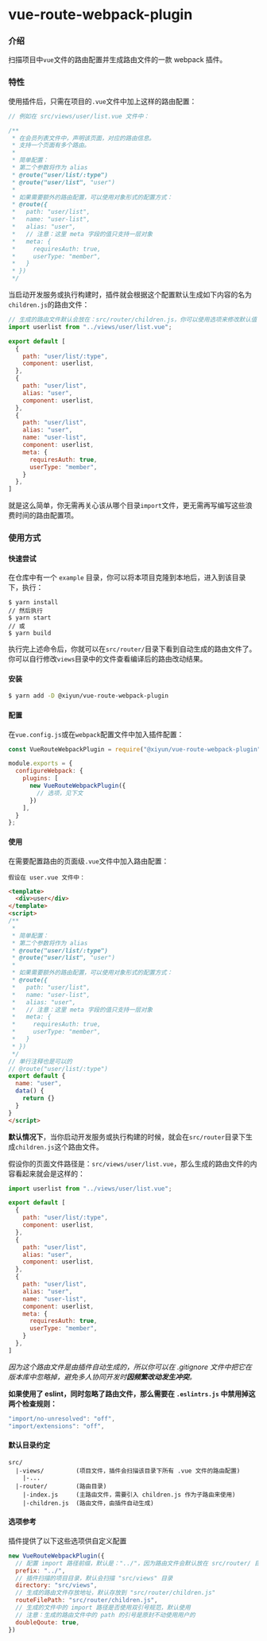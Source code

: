 # vue-route-webpack-plugin

### 介绍

扫描项目中`vue`文件的路由配置并生成路由文件的一款 webpack 插件。

### 特性

使用插件后，只需在项目的`.vue`文件中加上这样的路由配置：
```js
// 例如在 src/views/user/list.vue 文件中：

/**
 * 在会员列表文件中，声明该页面，对应的路由信息。
 * 支持一个页面有多个路由。
 * 
 * 简单配置：
 * 第二个参数将作为 alias
 * @route("user/list/:type")
 * @route("user/list", "user")
 * 
 * 如果需要额外的路由配置，可以使用对象形式的配置方式：
 * @route({
 *   path: "user/list",
 *   name: "user-list",
 *   alias: "user",
 *   // 注意：这里 meta 字段的值只支持一层对象
 *   meta: { 
 *     requiresAuth: true,
 *     userType: "member",
 *   }
 * })
 */
```

当启动开发服务或执行构建时，插件就会根据这个配置默认生成如下内容的名为`children.js`的路由文件：
```js
// 生成的路由文件默认会放在：src/router/children.js，你可以使用选项来修改默认值
import userlist from "../views/user/list.vue";

export default [
  {
    path: "user/list/:type",
    component: userlist,
  },
  {
    path: "user/list",
    alias: "user",
    component: userlist,
  },
  {
    path: "user/list",
    alias: "user",
    name: "user-list",
    component: userlist,
    meta: { 
      requiresAuth: true,
      userType: "member",
    }
  },
]
```

就是这么简单，你无需再关心该从哪个目录`import`文件，更无需再写编写这些浪费时间的路由配置项。

### 使用方式

#### 快速尝试
在仓库中有一个 `example` 目录，你可以将本项目克隆到本地后，进入到该目录下，执行：
```
$ yarn install
// 然后执行
$ yarn start 
// 或 
$ yarn build
```

执行完上述命令后，你就可以在`src/router/`目录下看到自动生成的路由文件了。
你可以自行修改`views`目录中的文件查看编译后的路由改动结果。

#### 安装
```bash
$ yarn add -D @xiyun/vue-route-webpack-plugin
```

#### 配置
在`vue.config.js`或在`webpack`配置文件中加入插件配置：
```js
const VueRouteWebpackPlugin = require("@xiyun/vue-route-webpack-plugin");

module.exports = {
  configureWebpack: {
    plugins: [
      new VueRouteWebpackPlugin({
        // 选项，见下文
      })
    ],
  }
};
```

#### 使用
在需要配置路由的页面级`.vue`文件中加入路由配置：

`假设在 user.vue 文件中：`
```html
<template>
  <div>user</div>
</template>
<script>
/**
 * 
 * 简单配置：
 * 第二个参数将作为 alias
 * @route("user/list/:type")
 * @route("user/list", "user")
 * 
 * 如果需要额外的路由配置，可以使用对象形式的配置方式：
 * @route({
 *   path: "user/list",
 *   name: "user-list",
 *   alias: "user",
 *   // 注意：这里 meta 字段的值只支持一层对象
 *   meta: { 
 *     requiresAuth: true,
 *     userType: "member",
 *   }
 * })
 */
// 单行注释也是可以的
// @route("user/list/:type")
export default {
  name: "user",
  data() {
    return {}
  }
}
</script>
```

**默认情况下**，当你启动开发服务或执行构建的时候，就会在`src/router`目录下生成`children.js`这个路由文件。

假设你的页面文件路径是：`src/views/user/list.vue`，那么生成的路由文件的内容看起来就会是这样的：
```js
import userlist from "../views/user/list.vue";

export default [
  {
    path: "user/list/:type",
    component: userlist,
  },
  {
    path: "user/list",
    alias: "user",
    component: userlist,
  },
  {
    path: "user/list",
    alias: "user",
    name: "user-list",
    component: userlist,
    meta: { 
      requiresAuth: true,
      userType: "member",
    }
  },
]
```

*因为这个路由文件是由插件自动生成的，所以你可以在 .gitignore 文件中把它在版本库中忽略掉，避免多人协同开发时**因频繁改动发生冲突**。*

**如果使用了 eslint，同时忽略了路由文件，那么需要在 `.eslintrs.js` 中禁用掉这两个检查规则：**
```js
"import/no-unresolved": "off",
"import/extensions": "off",
```

#### 默认目录约定

```
src/
  |-views/         (项目文件，插件会扫描该目录下所有 .vue 文件的路由配置)
    |-...
  |-router/        (路由目录)
    |-index.js     (主路由文件，需要引入 children.js 作为子路由来使用)
    |-children.js  (路由文件，由插件自动生成)
```

#### 选项参考

插件提供了以下这些选项供自定义配置
```js
new VueRouteWebpackPlugin({
  // 配置 import 路径前缀，默认是："../"，因为路由文件会默认放在 src/router/ 目录下
  prefix: "../",
  // 插件扫描的项目目录，默认会扫描 "src/views" 目录
  directory: "src/views",
  // 生成的路由文件存放地址，默认存放到 "src/router/children.js"
  routeFilePath: "src/router/children.js",
  // 生成的文件中的 import 路径是否使用双引号规范，默认使用
  // 注意：生成的路由文件中的 path 的引号是原封不动使用用户的
  doubleQoute: true,
})
```
